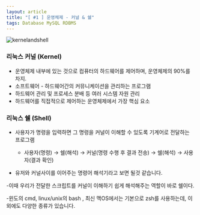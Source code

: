```yaml
---
layout: article
title: "[ #1 ] 운영체제 - 커널 & 쉘"
tags: Database MySQL RDBMS
---
```


![kernelandshell](https://user-images.githubusercontent.com/75003424/124380142-24a83100-dcf6-11eb-9a3f-ee5e7fb5e544.png)
### 리눅스 커널 (Kernel)

- 운영체제 내부에 있는 것으로 컴퓨터의 하드웨어를 제어하며, 운영체제의 90%를 차지.
- 소프트웨어 - 하드웨어간의 커뮤니케이션을 관리하는 프로그램
- 하드웨어 관리 및 프로세스 분배 등 여러 시스템 자원 관리
- 하드웨어를 직접적으로 제어하는 운영체제에서 가장 핵심 요소



### 리눅스 쉘 (Shell)

- 사용자가 명령을 입력하면 그 명령을 커널이 이해할 수 있도록 기계어로 전달하는 프로그램 

  - 사용자(명령) → 쉘(해석) → 커널(명령 수행 후 결과 전송) → 쉘(해석) → 사용자(결과 확인)


- 유저와 커널사이를 이어주는 명령어 해석기라고 보면 될것 같습니다.




-이때 우리가 전달한 스크립트를 커널이 이해하기 쉽게 해석해주는 역할이 바로 쉘이다.


-윈도의 cmd, linux/unix의 bash ,  최신 맥OS에서는 기본으로 zsh를 사용하는데, 이외에도 다양한 종류가 있습니다.
